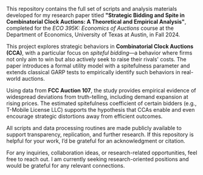 This repository contains the full set of scripts and analysis materials developed for my research paper titled
**"Strategic Bidding and Spite in Combinatorial Clock Auctions: A Theoretical and Empirical Analysis"**,
completed for the *ECO 395K: Economics of Auctions* course at the Department of Economics, University of Texas at Austin, in Fall 2024.

This project explores strategic behaviors in **Combinatorial Clock Auctions (CCA)**, with a particular focus on *spiteful bidding*—a behavior where firms not only aim to win but also actively seek to raise their rivals' costs. The paper introduces a formal utility model with a spitefulness parameter and extends classical GARP tests to empirically identify such behaviors in real-world auctions.

Using data from **FCC Auction 107**, the study provides empirical evidence of widespread deviations from truth-telling, including demand expansion at rising prices. The estimated spitefulness coefficient of certain bidders (e.g., T-Mobile License LLC) supports the hypothesis that CCAs enable and even encourage strategic distortions away from efficient outcomes.

All scripts and data processing routines are made publicly available to support transparency, replication, and further research. If this repository is helpful for your work, I’d be grateful for an acknowledgment or citation.

For any inquiries, collaboration ideas, or research-related opportunities, feel free to reach out. I am currently seeking research-oriented positions and would be grateful for any relevant connections.
